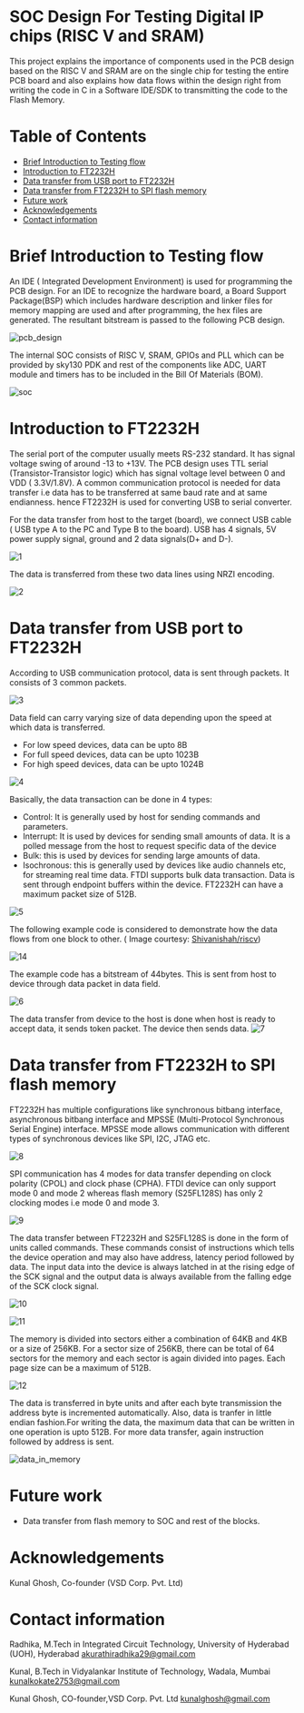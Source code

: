 # SOC Design For Testing Digital IP chips (RISC V and SRAM)
This project explains the importance of components used in the PCB design based on the RISC V and SRAM are on the single chip for testing the entire PCB board and also explains how data flows within the design right from writing the code in C in a Software IDE/SDK to transmitting the code to the Flash Memory.

# Table of Contents
- [Brief Introduction to Testing flow](#brief-introduction-to-testing-flow)
- [Introduction to FT2232H](#introduction-to-ft2232h)
- [Data transfer from USB port to FT2232H](#data-transfer-from-usb-port-to-ft2232h)
- [Data transfer from FT2232H to SPI flash memory](#data-transfer-from-ft2232h-to-spi-flash-memory)
- [Future work](#future-work)
- [Acknowledgements](#acknowledgements)
- [Contact information](#contact-information)


# Brief Introduction to Testing flow
An IDE ( Integrated Development Environment) is used for programming the PCB design. For an IDE to recognize the hardware board, a Board Support Package(BSP) which includes hardware description and linker files for memory mapping are used and after programming, the hex files are generated. The resultant bitstream is passed to the following PCB design.

![pcb_design](https://user-images.githubusercontent.com/74853558/100496925-1b624f00-317e-11eb-8f03-9d82539e07d3.jpg)

The internal SOC consists of RISC V, SRAM, GPIOs and PLL which can be provided by sky130 PDK and rest of the components like ADC, UART module and timers has to be included in the Bill Of Materials (BOM).

![soc](https://user-images.githubusercontent.com/74853558/100496482-611d1880-317a-11eb-8335-921bb9078f1f.jpg)

# Introduction to FT2232H
The serial port of the computer usually meets RS-232 standard. It has signal voltage swing of around -13 to +13V. The PCB design uses TTL serial (Transistor-Transistor logic) which has signal voltage level between 0 and VDD ( 3.3V/1.8V). A common communication protocol is needed for data transfer i.e data has to be transferred at same baud rate and at same endianness. hence FT2232H is used for converting USB to serial converter.
  
  For the data transfer from host to the target (board), we connect USB cable ( USB type A to the PC and Type B to the board).  USB has 4 signals, 5V power supply signal, ground and 2 data signals(D+ and D-). 

![1](https://user-images.githubusercontent.com/74853558/99901951-50832300-2ce0-11eb-83eb-0b9878771b1e.jpg)

The data is transferred from these two data lines using NRZI encoding.

![2](https://user-images.githubusercontent.com/74853558/99904990-128ffa00-2cf4-11eb-8bde-f9693f8e3624.jpg)

# Data transfer from USB port to FT2232H

According to USB communication protocol, data is sent through packets. It consists of 3 common packets.

![3](https://user-images.githubusercontent.com/74853558/99904992-13c12700-2cf4-11eb-96e3-813c6a7b75de.jpg) 

Data field can carry varying size of data depending upon the speed at which data is transferred.
- For low speed devices, data can be upto 8B
- For full speed devices, data can be upto 1023B
- For high speed devices, data can be upto 1024B

![4](https://user-images.githubusercontent.com/74853558/99904993-1459bd80-2cf4-11eb-8905-544269d66b9f.jpg)

Basically, the data transaction can be done in 4 types:
- Control: It is generally used by host for sending commands and parameters.
- Interrupt: It is used by devices for sending small amounts of data. It is a polled message from the host to request specific data of the device
- Bulk: this is used by devices for sending large amounts of data. 
- Isochronous: this is generally used by devices like audio channels etc, for streaming real time data. 
FTDI supports bulk data transaction. Data is sent through endpoint buffers within the device. FT2232H can have a maximum packet size of 512B.

![5](https://user-images.githubusercontent.com/74853558/99904994-14f25400-2cf4-11eb-9d85-3402415096fe.jpg)

The following example code is considered to demonstrate how the data flows from one block to other. ( Image courtesy: [Shivanishah/riscv](https://github.com/shivanishah269/risc-v-core/blob/master/Images/main_ABI.png))

![14](https://user-images.githubusercontent.com/74853558/99946186-f3e53e00-2d9b-11eb-94d2-cc161b408bdc.jpg)

The example code has a bitstream of 44bytes. This is sent from host to device through data packet in data field.

![6](https://user-images.githubusercontent.com/74853558/99905235-a57d6400-2cf5-11eb-9f23-9140bd84b50f.jpg)

The data transfer from device to the host is done when host is ready to accept data, it sends token packet. The device then sends data.
![7](https://user-images.githubusercontent.com/74853558/99905237-a7472780-2cf5-11eb-8387-13a4a12ac96b.jpg)

# Data transfer from FT2232H to SPI flash memory

FT2232H has multiple configurations like synchronous bitbang interface, asynchronous bitbang interface and MPSSE (Multi-Protocol Synchronous Serial Engine) interface. MPSSE mode allows communication with different types of synchronous devices like SPI, I2C, JTAG etc.

![8](https://user-images.githubusercontent.com/74853558/99904997-158aea80-2cf4-11eb-925a-c565d1dcbe6b.jpg)

SPI communication has 4 modes for data transfer depending on clock polarity (CPOL) and clock phase (CPHA).  FTDI device can only support mode 0 and mode 2 whereas flash memory (S25FL128S) has only 2 clocking modes i.e mode 0 and mode 3.

![9](https://user-images.githubusercontent.com/74853558/99904999-16238100-2cf4-11eb-9220-c5b521bf7785.jpg)

The data transfer between FT2232H and S25FL128S is done in the form of units called commands. These commands consist of instructions which tells the device operation and may also have address, latency period followed by data. The input data into the device is always latched in at the rising edge of the SCK signal and the output data is always available from the falling edge of the SCK clock signal.

![10](https://user-images.githubusercontent.com/74853558/99905000-16bc1780-2cf4-11eb-9f24-1c89a508696d.jpg)

![11](https://user-images.githubusercontent.com/74853558/99905001-16bc1780-2cf4-11eb-96d1-caabca6888cc.jpg)

The memory is divided into sectors either a combination of 64KB and 4KB or a size of 256KB. For a sector size of 256KB, there can be total of 64 sectors for the memory and each sector is again divided into pages. Each page size can be a maximum of 512B. 

![12](https://user-images.githubusercontent.com/74853558/99905002-1754ae00-2cf4-11eb-8c51-300a52c790a7.jpg)

The data is transferred in byte units and after each byte transmission the address byte is incremented automatically. Also, data is tranfer in little endian fashion.For writing the data, the maximum data that can be written in one operation is upto 512B. For more data transfer, again instruction followed by address is sent.

![data_in_memory](https://user-images.githubusercontent.com/74853558/100078361-725be180-2e69-11eb-880b-ff699904b5ab.jpg)

# Future work
- Data transfer from flash memory to SOC and rest of the blocks.

# Acknowledgements
Kunal Ghosh, Co-founder (VSD Corp. Pvt. Ltd)

# Contact information
Radhika, M.Tech in Integrated Circuit Technology, University of Hyderabad (UOH), Hyderabad [akurathiradhika29@gmail.com]()

Kunal, B.Tech in Vidyalankar Institute of Technology, Wadala, Mumbai [kunalkokate2753@gmail.com]()

Kunal Ghosh, CO-founder,VSD Corp. Pvt. Ltd [kunalghosh@gmail.com]()
